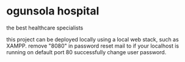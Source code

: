 # ogunsola hospital
the best healthcare specialists


this project can be deployed locally using a local web stack, such as XAMPP.
remove "8080" in password reset mail to if your localhost is running on default port 80 successfully change user password.
